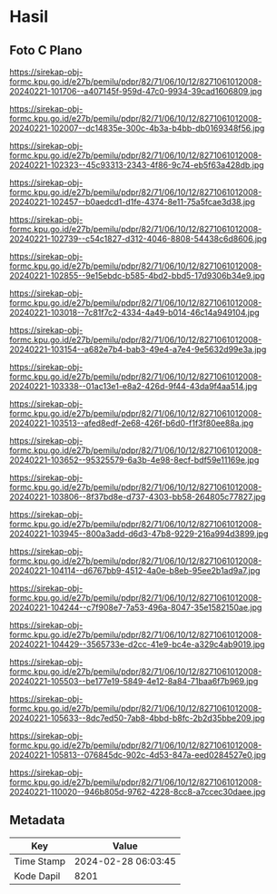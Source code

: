 # Hasil

## Foto C Plano

https://sirekap-obj-formc.kpu.go.id/e27b/pemilu/pdpr/82/71/06/10/12/8271061012008-20240221-101706--a407145f-959d-47c0-9934-39cad1606809.jpg

https://sirekap-obj-formc.kpu.go.id/e27b/pemilu/pdpr/82/71/06/10/12/8271061012008-20240221-102007--dc14835e-300c-4b3a-b4bb-db0169348f56.jpg

https://sirekap-obj-formc.kpu.go.id/e27b/pemilu/pdpr/82/71/06/10/12/8271061012008-20240221-102323--45c93313-2343-4f86-9c74-eb5f63a428db.jpg

https://sirekap-obj-formc.kpu.go.id/e27b/pemilu/pdpr/82/71/06/10/12/8271061012008-20240221-102457--b0aedcd1-d1fe-4374-8e11-75a5fcae3d38.jpg

https://sirekap-obj-formc.kpu.go.id/e27b/pemilu/pdpr/82/71/06/10/12/8271061012008-20240221-102739--c54c1827-d312-4046-8808-54438c6d8606.jpg

https://sirekap-obj-formc.kpu.go.id/e27b/pemilu/pdpr/82/71/06/10/12/8271061012008-20240221-102855--9e15ebdc-b585-4bd2-bbd5-17d9306b34e9.jpg

https://sirekap-obj-formc.kpu.go.id/e27b/pemilu/pdpr/82/71/06/10/12/8271061012008-20240221-103018--7c81f7c2-4334-4a49-b014-46c14a949104.jpg

https://sirekap-obj-formc.kpu.go.id/e27b/pemilu/pdpr/82/71/06/10/12/8271061012008-20240221-103154--a682e7b4-bab3-49e4-a7e4-9e5632d99e3a.jpg

https://sirekap-obj-formc.kpu.go.id/e27b/pemilu/pdpr/82/71/06/10/12/8271061012008-20240221-103338--01ac13e1-e8a2-426d-9f44-43da9f4aa514.jpg

https://sirekap-obj-formc.kpu.go.id/e27b/pemilu/pdpr/82/71/06/10/12/8271061012008-20240221-103513--afed8edf-2e68-426f-b6d0-f1f3f80ee88a.jpg

https://sirekap-obj-formc.kpu.go.id/e27b/pemilu/pdpr/82/71/06/10/12/8271061012008-20240221-103652--95325579-6a3b-4e98-8ecf-bdf59e11169e.jpg

https://sirekap-obj-formc.kpu.go.id/e27b/pemilu/pdpr/82/71/06/10/12/8271061012008-20240221-103806--8f37bd8e-d737-4303-bb58-264805c77827.jpg

https://sirekap-obj-formc.kpu.go.id/e27b/pemilu/pdpr/82/71/06/10/12/8271061012008-20240221-103945--800a3add-d6d3-47b8-9229-216a994d3899.jpg

https://sirekap-obj-formc.kpu.go.id/e27b/pemilu/pdpr/82/71/06/10/12/8271061012008-20240221-104114--d6767bb9-4512-4a0e-b8eb-95ee2b1ad9a7.jpg

https://sirekap-obj-formc.kpu.go.id/e27b/pemilu/pdpr/82/71/06/10/12/8271061012008-20240221-104244--c7f908e7-7a53-496a-8047-35e1582150ae.jpg

https://sirekap-obj-formc.kpu.go.id/e27b/pemilu/pdpr/82/71/06/10/12/8271061012008-20240221-104429--3565733e-d2cc-41e9-bc4e-a329c4ab9019.jpg

https://sirekap-obj-formc.kpu.go.id/e27b/pemilu/pdpr/82/71/06/10/12/8271061012008-20240221-105503--be177e19-5849-4e12-8a84-71baa6f7b969.jpg

https://sirekap-obj-formc.kpu.go.id/e27b/pemilu/pdpr/82/71/06/10/12/8271061012008-20240221-105633--8dc7ed50-7ab8-4bbd-b8fc-2b2d35bbe209.jpg

https://sirekap-obj-formc.kpu.go.id/e27b/pemilu/pdpr/82/71/06/10/12/8271061012008-20240221-105813--076845dc-902c-4d53-847a-eed0284527e0.jpg

https://sirekap-obj-formc.kpu.go.id/e27b/pemilu/pdpr/82/71/06/10/12/8271061012008-20240221-110020--946b805d-9762-4228-8cc8-a7ccec30daee.jpg


## Metadata

| Key        | Value               |
| ---------- | ------------------- |
| Time Stamp | 2024-02-28 06:03:45 |
| Kode Dapil | 8201                |




